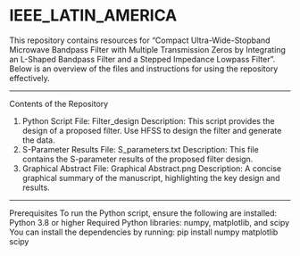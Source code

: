 # IEEE_LATIN_AMERICA
This repository contains resources for “Compact Ultra-Wide-Stopband Microwave Bandpass Filter with Multiple Transmission Zeros by Integrating an L-Shaped Bandpass Filter and a Stepped Impedance Lowpass Filter”. Below is an overview of the files and instructions for using the repository effectively.
________________________________________
Contents of the Repository
1.	Python Script
File: Filter_design
Description: This script provides the design of a proposed filter. 
Use HFSS to design the filter and generate the data.
3.	S-Parameter Results
File: S_parameters.txt
Description: This file contains the S-parameter results of the proposed filter design.
4.	Graphical Abstract
File: Graphical Abstract.png
Description: A concise graphical summary of the manuscript, highlighting the key design and results.
________________________________________
Prerequisites
To run the Python script, ensure the following are installed:
Python 3.8 or higher
Required Python libraries: numpy, matplotlib, and scipy
You can install the dependencies by running:
pip install numpy matplotlib scipy
